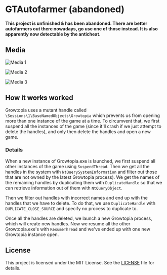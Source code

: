 # GTAutofarmer (abandoned)

**This project is unfinished & has been abandoned. There are better autofarmers out there nowadays, go use one of those instead. It is also apparently now detectable by the anticheat.**

## Media

![Media 1](https://i.imgur.com/0EBYzzL.gif)

![Media 2](https://i.imgur.com/MEk6s9u.gif)

![Media 3](https://i.imgur.com/F2BlVzH.png)

## How it ~~works~~ worked

Growtopia uses a mutant handle called `\Sessions\1\BaseNamedObjects\Growtopia` which prevents us from opening more than one instance of the game at a time. To circumvent that, we first suspend all the instances of the game (since it'll crash if we just attempt to delete the handles), and only then delete the handles and open a new game.

### Details

When a new instance of Growtopia.exe is launched, we first suspend all other instances of the game using `SuspendThread`.
Then we get all the handles in the system with `NtQuerySystemInformation` and filter out those that are not owned by the latest Growtopia process). We get the names of the remaining handles by duplicating them with `DuplicateHandle` so that we can retrieve information out of them with `NtQueryObject`. 

Then we filter out handles with incorrect names and end up with the handles that we have to delete. 
To do that, we use `DuplicateHandle` with `DUPLICATE_CLOSE_SOURCE` and specify no process to duplicate to.

Once all the handles are deleted, we launch a new Growtopia process, which will create new handles. Now we resume all the other
Growtopia.exe's with `ResumeThread` and we've ended up with one new Growtopia instance open.

## License

This project is licensed under the MIT License. See the [LICENSE](LICENSE) file for details.
